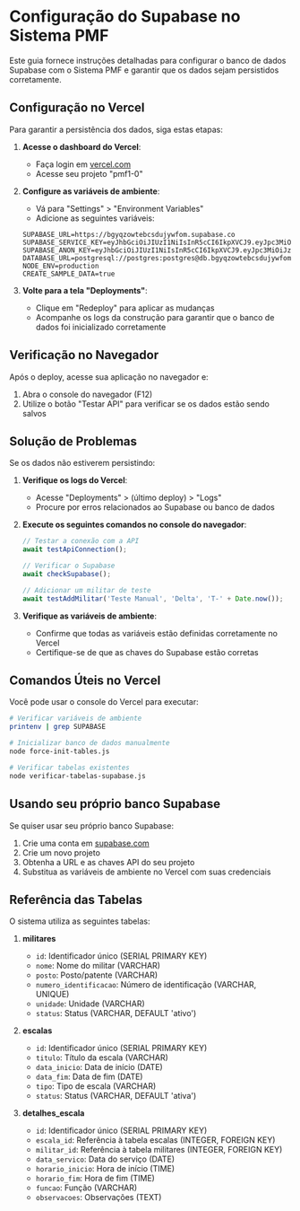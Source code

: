 # Configuração do Supabase no Sistema PMF

Este guia fornece instruções detalhadas para configurar o banco de dados Supabase com o Sistema PMF e garantir que os dados sejam persistidos corretamente.

## Configuração no Vercel

Para garantir a persistência dos dados, siga estas etapas:

1. **Acesse o dashboard do Vercel**:
   - Faça login em [vercel.com](https://vercel.com/)
   - Acesse seu projeto "pmf1-0"

2. **Configure as variáveis de ambiente**:
   - Vá para "Settings" > "Environment Variables"
   - Adicione as seguintes variáveis:

   ```
   SUPABASE_URL=https://bgyqzowtebcsdujywfom.supabase.co
   SUPABASE_SERVICE_KEY=eyJhbGciOiJIUzI1NiIsInR5cCI6IkpXVCJ9.eyJpc3MiOiJzdXBhYmFzZSIsInJlZiI6ImJneXF6b3d0ZWJjc2R1anl3Zm9tIiwicm9sZSI6InNlcnZpY2Vfcm9sZSIsImlhdCI6MTc0NzEwMzg2MSwiZXhwIjoyMDYyNjc5ODYxfQ.3f0dM9QTiCo2MY3yX8MbPLL5hjbhtGSoJwo6kejNyII
   SUPABASE_ANON_KEY=eyJhbGciOiJIUzI1NiIsInR5cCI6IkpXVCJ9.eyJpc3MiOiJzdXBhYmFzZSIsInJlZiI6ImJneXF6b3d0ZWJjc2R1anl3Zm9tIiwicm9sZSI6ImFub24iLCJpYXQiOjE3NDcxMDM4NjEsImV4cCI6MjA2MjY3OTg2MX0.Nn1jL9DcUEn5ynB0vjvcxfm1jdJX9od8MVHow0iv7DQ
   DATABASE_URL=postgresql://postgres:postgres@db.bgyqzowtebcsdujywfom.supabase.co:5432/postgres
   NODE_ENV=production
   CREATE_SAMPLE_DATA=true
   ```

3. **Volte para a tela "Deployments"**:
   - Clique em "Redeploy" para aplicar as mudanças
   - Acompanhe os logs da construção para garantir que o banco de dados foi inicializado corretamente

## Verificação no Navegador

Após o deploy, acesse sua aplicação no navegador e:

1. Abra o console do navegador (F12)
2. Utilize o botão "Testar API" para verificar se os dados estão sendo salvos

## Solução de Problemas

Se os dados não estiverem persistindo:

1. **Verifique os logs do Vercel**:
   - Acesse "Deployments" > (último deploy) > "Logs"
   - Procure por erros relacionados ao Supabase ou banco de dados

2. **Execute os seguintes comandos no console do navegador**:
   ```javascript
   // Testar a conexão com a API
   await testApiConnection();
   
   // Verificar o Supabase
   await checkSupabase();
   
   // Adicionar um militar de teste
   await testAddMilitar('Teste Manual', 'Delta', 'T-' + Date.now());
   ```

3. **Verifique as variáveis de ambiente**:
   - Confirme que todas as variáveis estão definidas corretamente no Vercel
   - Certifique-se de que as chaves do Supabase estão corretas

## Comandos Úteis no Vercel

Você pode usar o console do Vercel para executar:

```bash
# Verificar variáveis de ambiente
printenv | grep SUPABASE

# Inicializar banco de dados manualmente
node force-init-tables.js

# Verificar tabelas existentes
node verificar-tabelas-supabase.js
```

## Usando seu próprio banco Supabase

Se quiser usar seu próprio banco Supabase:

1. Crie uma conta em [supabase.com](https://supabase.com)
2. Crie um novo projeto
3. Obtenha a URL e as chaves API do seu projeto
4. Substitua as variáveis de ambiente no Vercel com suas credenciais

## Referência das Tabelas

O sistema utiliza as seguintes tabelas:

1. **militares**
   - `id`: Identificador único (SERIAL PRIMARY KEY)
   - `nome`: Nome do militar (VARCHAR)
   - `posto`: Posto/patente (VARCHAR)
   - `numero_identificacao`: Número de identificação (VARCHAR, UNIQUE)
   - `unidade`: Unidade (VARCHAR)
   - `status`: Status (VARCHAR, DEFAULT 'ativo')

2. **escalas**
   - `id`: Identificador único (SERIAL PRIMARY KEY)
   - `titulo`: Título da escala (VARCHAR)
   - `data_inicio`: Data de início (DATE)
   - `data_fim`: Data de fim (DATE)
   - `tipo`: Tipo de escala (VARCHAR)
   - `status`: Status (VARCHAR, DEFAULT 'ativa')

3. **detalhes_escala**
   - `id`: Identificador único (SERIAL PRIMARY KEY)
   - `escala_id`: Referência à tabela escalas (INTEGER, FOREIGN KEY)
   - `militar_id`: Referência à tabela militares (INTEGER, FOREIGN KEY)
   - `data_servico`: Data do serviço (DATE)
   - `horario_inicio`: Hora de início (TIME)
   - `horario_fim`: Hora de fim (TIME)
   - `funcao`: Função (VARCHAR)
   - `observacoes`: Observações (TEXT) 
